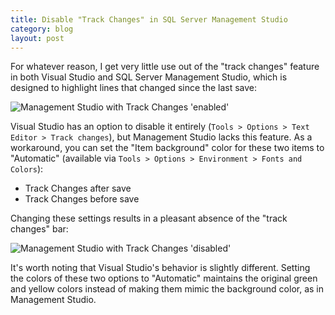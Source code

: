 ```yaml
---
title: Disable "Track Changes" in SQL Server Management Studio
category: blog
layout: post
---
```


For whatever reason, I get very little use out of the "track changes" feature in
both Visual Studio and SQL Server Management Studio, which is designed to
highlight lines that changed since the last save:

![Management Studio with Track Changes 'enabled'][a]

Visual Studio has an option to disable it entirely (`Tools > Options > Text
Editor > Track changes`), but Management Studio lacks this feature. As a
workaround, you can set the "Item background" color for these two items to
"Automatic" (available via `Tools > Options > Environment > Fonts and Colors`):

* Track Changes after save
* Track Changes before save

Changing these settings results in a pleasant absence of the "track changes" bar:

![Management Studio with Track Changes 'disabled'][b]

It's worth noting that Visual Studio's behavior is slightly different. Setting the
colors of these two options to "Automatic" maintains the original green and yellow
colors instead of making them mimic the background color, as in Management Studio.

[a]: /public/images/blog/2011-12-30-01.png
[b]: /public/images/blog/2011-12-30-02.png